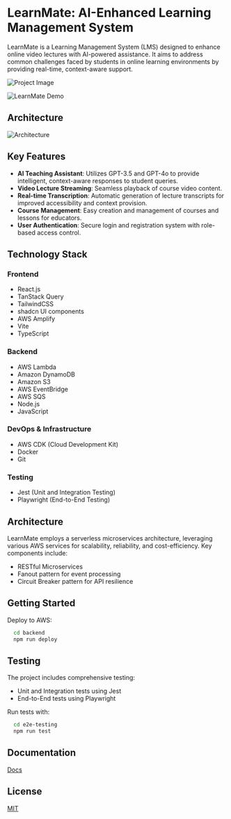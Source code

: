 # LearnMate: AI-Enhanced Learning Management System

LearnMate is a Learning Management System (LMS) designed to enhance online video lectures with AI-powered assistance. It aims to address common challenges faced by students in online learning environments by providing real-time, context-aware support.

![Project Image](https://github.com/qwchua/checkpoint/blob/main/frontend/public/logo2.png)

![LearnMate Demo](https://github.com/qwchua/checkpoint/blob/main/assets/learnmate.gif)

## Architecture

![Architecture](https://github.com/qwchua/checkpoint/blob/main/assets/architecture.jpg)

## Key Features

- **AI Teaching Assistant**: Utilizes GPT-3.5 and GPT-4o to provide intelligent, context-aware responses to student queries.
- **Video Lecture Streaming**: Seamless playback of course video content.
- **Real-time Transcription**: Automatic generation of lecture transcripts for improved accessibility and context provision.
- **Course Management**: Easy creation and management of courses and lessons for educators.
- **User Authentication**: Secure login and registration system with role-based access control.

## Technology Stack

### Frontend

- React.js
- TanStack Query
- TailwindCSS
- shadcn UI components
- AWS Amplify
- Vite
- TypeScript

### Backend

- AWS Lambda
- Amazon DynamoDB
- Amazon S3
- AWS EventBridge
- AWS SQS
- Node.js
- JavaScript

### DevOps & Infrastructure

- AWS CDK (Cloud Development Kit)
- Docker
- Git

### Testing

- Jest (Unit and Integration Testing)
- Playwright (End-to-End Testing)

## Architecture

LearnMate employs a serverless microservices architecture, leveraging various AWS services for scalability, reliability, and cost-efficiency. Key components include:

- RESTful Microservices
- Fanout pattern for event processing
- Circuit Breaker pattern for API resilience

## Getting Started

Deploy to AWS:

```bash
  cd backend
  npm run deploy
```

## Testing

The project includes comprehensive testing:

- Unit and Integration tests using Jest
- End-to-End tests using Playwright

Run tests with:

```bash
  cd e2e-testing
  npm run test
```

## Documentation
[Docs](https://github.com/qwchua/checkpoint/blob/main/assets/learnmate-docs.pdf)

## License

[MIT](https://choosealicense.com/licenses/mit/)
